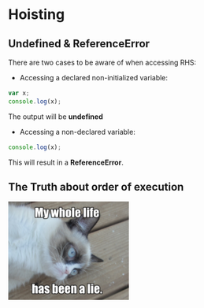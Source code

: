 # Hoisting

## Undefined & ReferenceError

There are two cases to be aware of when accessing RHS:

- Accessing a declared non-initialized variable:

```js
var x;
console.log(x);
```
The output will be **undefined**

- Accessing a non-declared variable:

```js
console.log(x);
```

This will result in a **ReferenceError**.

## The Truth about order of execution

<img src="https://github.com/siffogh/seif-gifs/raw/master/lie.png" style="max-height:200px"/>
